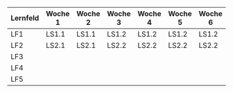 


| Lernfeld | Woche 1 | Woche 2 | Woche 3 | Woche 4 | Woche 5 | Woche 6 | Woche 7 | Woche 8 | Woche 9 | Woche 10 | Woche 11 | Woche 12 | Woche 13 |
|----------|----------|----------|----------|----------|----------|----------|----------|----------|----------|-----------|-----------|-----------|-----------|
| LF1      | LS1.1    | LS1.1    | LS1.2    | LS1.2    | LS1.2    | LS1.2    | LS1.3    | LS1.3    | LS1.3    | LS2.3     | LS2.3     |           |           |
| LF2      | LS2.1    | LS2.1    | LS2.2    | LS2.2    | LS2.2    | LS2.2    | LS2.3    | LS2.3    | LS2.3    | LS2.3     |           |           |           |
| LF3      |          |          |          |          |          |          |          |          |          |           |           |           |           |
| LF4      |          |          |          |          |          |          |          |          |          |           |           |           |           |
| LF5      |          |          |          |          |          |          |          |          |          |           |           |           |           |
